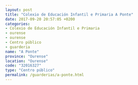 ```yaml
---
layout: post
title: "Colexio de Educación Infantil e Primaria A Ponte"
date: 2017-09-20 20:57:05 +0200
categories:
- Colexio de Educación Infantil e Primaria
- ourense
- ourense
- Centro público
- guarderia
name: "A Ponte"
province: "Ourense"
location: "Ourense"
code: "32016327"
type: "Centro público"
permalink: /guarderias/a-ponte.html
---
```

